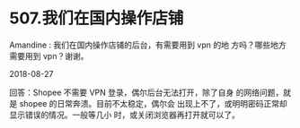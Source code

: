 # 507.我们在国内操作店铺

Amandine : 我们在国内操作店铺的后台，有需要用到 vpn 的地 方吗？哪些地方需要用到 vpn？谢谢。

2018-08-27

回答：Shopee 不需要 VPN 登录，偶尔后台无法打开，除了自身 的网络问题，就是 shopee 的日常奔溃。目前不太稳定，偶尔会 出现上不了，或明明密码正常却显示错误的情况。一般等几小 时，或关闭浏览器再打开就可以了。